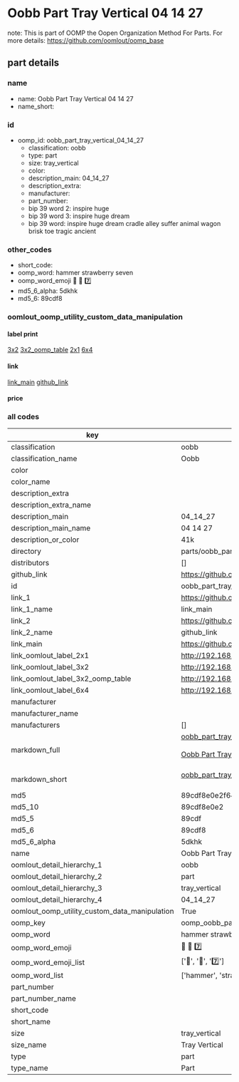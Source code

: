 # Oobb Part Tray Vertical 04 14 27  

note: This is part of OOMP the Oopen Organization Method For Parts. For more details: https://github.com/oomlout/oomp_base

##  part details





### name
* name: Oobb Part Tray Vertical 04 14 27
* name_short: 
### id
* oomp_id: oobb_part_tray_vertical_04_14_27
  * classification: oobb
  * type: part
  * size: tray_vertical
  * color: 
  * description_main: 04_14_27
  * description_extra: 
  * manufacturer: 
  * part_number: 
  * bip 39 word 2: inspire huge
  * bip 39 word 3: inspire huge dream
  * bip 39 word: inspire huge dream cradle alley suffer animal wagon brisk toe tragic ancient

### other_codes
* short_code: 
* oomp_word: hammer strawberry seven
* oomp_word_emoji :hammer: :strawberry: :seven:
* md5_6_alpha: 5dkhk
* md5_6: 89cdf8






### oomlout_oomp_utility_custom_data_manipulation
#### label print
[3x2](http://192.168.1.245:1112/?label=oomp%205dkhk)
[3x2_oomp_table](http://192.168.1.107:1112/?label=oomp%205dkhk)
[2x1](http://192.168.1.242:1112/?label=oomp%205dkhk)
[6x4](http://192.168.1.55:1112/?label=oomp%205dkhk)    

#### link

[link_main](https://github.com/oomlout/oomlout_oomp_current_version_messy/tree/main/parts/oobb_part_tray_vertical_04_14_27) [github_link](https://github.com/oomlout/oomlout_oomp_part_src/tree/main/parts/oobb_part_tray_vertical_04_14_27)                             

#### price







### all codes 
| key | value |  
| --- | --- |  
| classification | oobb |  
| classification_name | Oobb |  
| color |  |  
| color_name |  |  
| description_extra |  |  
| description_extra_name |  |  
| description_main | 04_14_27 |  
| description_main_name | 04 14 27 |  
| description_or_color | 41k |  
| directory | parts/oobb_part_tray_vertical_04_14_27 |  
| distributors | [] |  
| github_link | https://github.com/oomlout/oomlout_oomp_part_src/tree/main/parts/oobb_part_tray_vertical_04_14_27 |  
| id | oobb_part_tray_vertical_04_14_27 |  
| link_1 | https://github.com/oomlout/oomlout_oomp_current_version_messy/tree/main/parts/oobb_part_tray_vertical_04_14_27 |  
| link_1_name | link_main |  
| link_2 | https://github.com/oomlout/oomlout_oomp_part_src/tree/main/parts/oobb_part_tray_vertical_04_14_27 |  
| link_2_name | github_link |  
| link_main | https://github.com/oomlout/oomlout_oomp_current_version_messy/tree/main/parts/oobb_part_tray_vertical_04_14_27 |  
| link_oomlout_label_2x1 | http://192.168.1.242:1112/?label=oomp%205dkhk |  
| link_oomlout_label_3x2 | http://192.168.1.245:1112/?label=oomp%205dkhk |  
| link_oomlout_label_3x2_oomp_table | http://192.168.1.107:1112/?label=oomp%205dkhk |  
| link_oomlout_label_6x4 | http://192.168.1.55:1112/?label=oomp%205dkhk |  
| manufacturer |  |  
| manufacturer_name |  |  
| manufacturers | [] |  
| markdown_full | [oobb_part_tray_vertical_04_14_27](https://github.com/oomlout/oomlout_oomp_current_version_messy/tree/main/parts/oobb_part_tray_vertical_04_14_27)<br>[](https://github.com/oomlout/oomlout_oomp_current_version_messy/tree/main/parts/oobb_part_tray_vertical_04_14_27)<br>[Oobb Part Tray Vertical 04 14 27](https://github.com/oomlout/oomlout_oomp_current_version_messy/tree/main/parts/oobb_part_tray_vertical_04_14_27)<br><br> |  
| markdown_short | [oobb_part_tray_vertical_04_14_27](https://github.com/oomlout/oomlout_oomp_current_version_messy/tree/main/parts/oobb_part_tray_vertical_04_14_27)<br><br> |  
| md5 | 89cdf8e0e2f641236283431e851babaa |  
| md5_10 | 89cdf8e0e2 |  
| md5_5 | 89cdf |  
| md5_6 | 89cdf8 |  
| md5_6_alpha | 5dkhk |  
| name | Oobb Part Tray Vertical 04 14 27 |  
| oomlout_detail_hierarchy_1 | oobb |  
| oomlout_detail_hierarchy_2 | part |  
| oomlout_detail_hierarchy_3 | tray_vertical |  
| oomlout_detail_hierarchy_4 | 04_14_27 |  
| oomlout_oomp_utility_custom_data_manipulation | True |  
| oomp_key | oomp_oobb_part_tray_vertical_04_14_27 |  
| oomp_word | hammer strawberry seven |  
| oomp_word_emoji | :hammer: :strawberry: :seven: |  
| oomp_word_emoji_list | [':hammer:', ':strawberry:', ':seven:'] |  
| oomp_word_list | ['hammer', 'strawberry', 'seven'] |  
| part_number |  |  
| part_number_name |  |  
| short_code |  |  
| short_name |  |  
| size | tray_vertical |  
| size_name | Tray Vertical |  
| type | part |  
| type_name | Part |  
